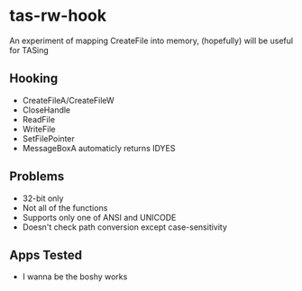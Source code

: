 # tas-rw-hook
An experiment of mapping CreateFile into memory, (hopefully) will be useful for TASing
## Hooking
 - CreateFileA/CreateFileW
 - CloseHandle
 - ReadFile
 - WriteFile
 - SetFilePointer
 - MessageBoxA automaticly returns IDYES
## Problems
 - 32-bit only
 - Not all of the functions
 - Supports only one of ANSI and UNICODE
 - Doesn't check path conversion except case-sensitivity
## Apps Tested
 - I wanna be the boshy works

